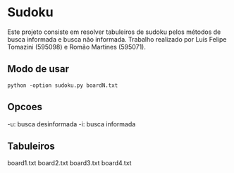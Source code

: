 # Sudoku
Este projeto consiste em resolver tabuleiros de sudoku pelos métodos de busca informada e busca não informada. Trabalho realizado por Luís Felipe Tomazini (595098) e Romão Martines (595071).

## Modo de usar
`python -option sudoku.py boardN.txt`

## Opcoes
-u: busca desinformada
-i: busca informada

## Tabuleiros
board1.txt
board2.txt
board3.txt
board4.txt